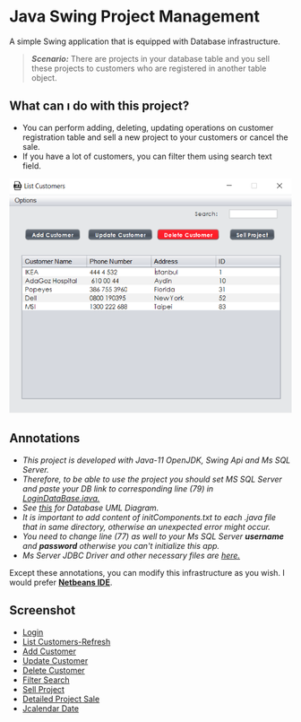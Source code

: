 # Java Swing Project Management 

A simple Swing application that is equipped with Database infrastructure.
>**_Scenario:_**  There are projects in your database table and you sell these projects to customers who are registered in another table object.

## What can ı do with this project?
- You can perform adding, deleting, updating operations on customer registration table and sell a new project to your customers or cancel the sale.
- If you have a lot of customers, you can filter them using search text field.

<img src="https://github.com/barisdalyan/ProjectManagementApp/blob/master/screenshot/list-customers-frame.png" alt="Error" width="550" >

## Annotations
- _This project is developed with Java-11 OpenJDK, Swing Api and Ms SQL Server._
- _Therefore, to be able to use the project you should set MS SQL Server and paste your DB link to corresponding line (79) in [LoginDataBase.java.](https://github.com/barisdalyan/ProjectManagementApp/blob/master/src/login/LoginDataBase.java)_ 
- _See [this](https://github.com/barisdalyan/ProjectManagementApp/blob/master/screenshot/UML.png) for Database UML Diagram._
- _It is important to add content of initComponents.txt to each .java file that in same directory, otherwise an unexpected error might occur._
- _You need to change line (77) as well to your Ms SQL Server **username** and **password** otherwise you can't initialize this app._
- _Ms Server JDBC Driver and other necessary files are [here.](https://github.com/barisdalyan/ProjectManagementApp/tree/master/dist/lib)_

Except these annotations, you can modify this infrastructure as you wish.
I would prefer [**Netbeans IDE**](https://netbeans.apache.org/download/index.html).

## Screenshot
- [Login](https://github.com/barisdalyan/ProjectManagementApp/blob/master/screenshot/login-frame.png)
- [List Customers-Refresh](https://github.com/barisdalyan/ProjectManagementApp/blob/master/screenshot/list-customers-refresh-frame.png)
- [Add Customer](https://github.com/barisdalyan/ProjectManagementApp/blob/master/screenshot/adding-frame.png)
- [Update Customer](https://github.com/barisdalyan/ProjectManagementApp/blob/master/screenshot/updating-frame.png)
- [Delete Customer](https://github.com/barisdalyan/ProjectManagementApp/blob/master/screenshot/deleting-frame.png)
- [Filter Search](https://github.com/barisdalyan/ProjectManagementApp/blob/master/screenshot/filter.png)
- [Sell Project](https://github.com/barisdalyan/ProjectManagementApp/blob/master/screenshot/project-sale-frame.png)
- [Detailed Project Sale](https://github.com/barisdalyan/ProjectManagementApp/blob/master/screenshot/detailed-projectsale-frame.png)
- [Jcalendar Date](https://github.com/barisdalyan/ProjectManagementApp/blob/master/screenshot/date.png)



